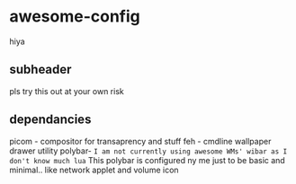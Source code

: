 # awesome-config

hiya
## subheader
pls try this out at your own risk

## dependancies
picom - compositor for transaprency and stuff
feh   - cmdline wallpaper drawer utility
polybar- `I am not currently using awesome WMs' wibar as I don't know much lua`
	This polybar is configured ny me just to be basic and minimal.. like network applet and volume icon
